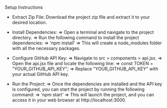 Setup Instructions
- Extract Zip File:
    Download the project zip file and extract it to your desired location.

- Install Dependencies:
    => Open a terminal and navigate to the project directory.
    => Run the following command to install the project dependencies:
    => 'npm install'
    => This will create a node_modules folder with all the necessary packages.

- Configure GitHub API Key:
    => Navigate to src > components > api.jsx.
    => Open the api.jsx file and locate the following line:
    => const TOKEN = "YOUR_GITHUB_API_KEY";
    => Replace "YOUR_GITHUB_API_KEY" with your actual GitHub API key.

- Run the Project:
    => Once the dependencies are installed and the API key is configured, you can start the project by running the following command:
    => 'npm start'
    => This will launch the project, and you can access it in your web browser at http://localhost:3000.